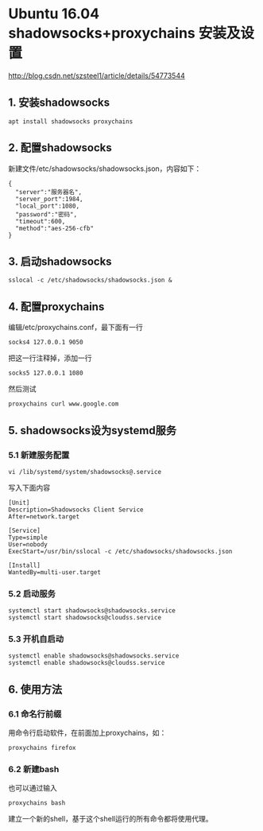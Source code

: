 # Ubuntu 16.04 shadowsocks+proxychains 安装及设置

http://blog.csdn.net/szsteel1/article/details/54773544

## 1. 安装shadowsocks

```
apt install shadowsocks proxychains
```

## 2. 配置shadowsocks

新建文件/etc/shadowsocks/shadowsocks.json，内容如下：

```
{
  "server":"服务器名",
  "server_port":1984,
  "local_port":1080,
  "password":"密码",
  "timeout":600,
  "method":"aes-256-cfb"
}    
``` 

## 3. 启动shadowsocks

```
sslocal -c /etc/shadowsocks/shadowsocks.json &
```

## 4. 配置proxychains

编辑/etc/proxychains.conf，最下面有一行
```
socks4 127.0.0.1 9050
```
把这一行注释掉，添加一行
```
socks5 127.0.0.1 1080
```
然后测试
```
proxychains curl www.google.com
```

## 5. shadowsocks设为systemd服务

### 5.1 新建服务配置

```
vi /lib/systemd/system/shadowsocks@.service
```

写入下面内容

```
[Unit]
Description=Shadowsocks Client Service
After=network.target

[Service]
Type=simple
User=nobody
ExecStart=/usr/bin/sslocal -c /etc/shadowsocks/shadowsocks.json

[Install]
WantedBy=multi-user.target
```

### 5.2 启动服务

```
systemctl start shadowsocks@shadowsocks.service
systemctl start shadowsocks@cloudss.service
```

### 5.3 开机自启动

```
systemctl enable shadowsocks@shadowsocks.service
systemctl enable shadowsocks@cloudss.service
```

## 6. 使用方法

### 6.1 命名行前缀
用命令行启动软件，在前面加上proxychains，如：

```
proxychains firefox
```

### 6.2 新建bash

也可以通过输入
```
proxychains bash
```
建立一个新的shell，基于这个shell运行的所有命令都将使用代理。

